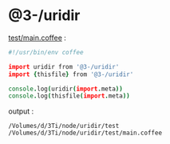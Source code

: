 [‼️]: ✏️README.mdt

# @3-/uridir

[test/main.coffee](./test/main.coffee) :

```coffee
#!/usr/bin/env coffee

import uridir from '@3-/uridir'
import {thisfile} from '@3-/uridir'

console.log(uridir(import.meta))
console.log(thisfile(import.meta))
```

output :

```
/Volumes/d/3Ti/node/uridir/test
/Volumes/d/3Ti/node/uridir/test/main.coffee
```
